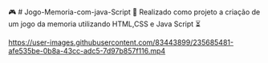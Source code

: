 :video_game: # Jogo-Memoria-com-java-Script :1st_place_medal:
Realizado como projeto a criação de um jogo da memoria utilizando HTML,CSS e Java Script :hourglass_flowing_sand:




https://user-images.githubusercontent.com/83443899/235685481-afe535be-0b8a-43cc-adc5-7d97b857f116.mp4


